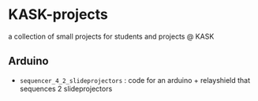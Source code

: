 # KASK-projects
a collection of small projects for students and projects @ KASK

## Arduino 
* `sequencer_4_2_slideprojectors` : code for an arduino + relayshield that sequences 2 slideprojectors
